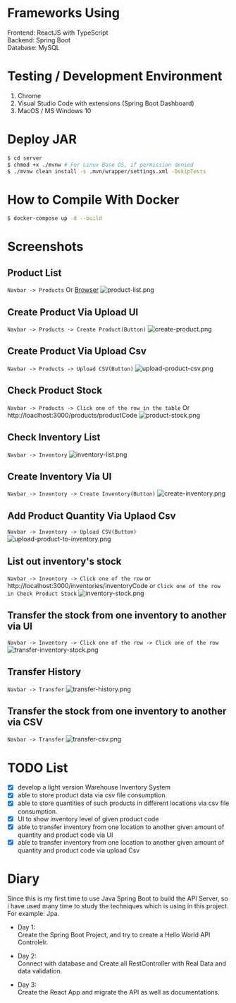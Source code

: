 # Frameworks Using

Frontend: ReactJS with TypeScript  
Backend: Spring Boot  
Database: MySQL

# Testing / Development Environment
1. Chrome
2. Visual Studio Code with extensions (Spring Boot Dashboard)
3. MacOS / MS Windows 10

# Deploy JAR

```bash
$ cd server
$ chmod +x ./mvnw # For Linux Base OS, if permission denied
$ ./mvnw clean install -s .mvn/wrapper/settings.xml -DskipTests
```

# How to Compile With Docker

```bash
$ docker-compose up -d --build
```

# Screenshots

## Product List

`Navbar -> Products` Or [Browser](http://localhost:3000/products)
<img src="./screenshots/product-list.png" alt="product-list.png" />

## Create Product Via Upload UI

`Navbar -> Products -> Create Product(Button)`
<img src="./screenshots/create-product.png" alt="create-product.png" />

## Create Product Via Upload Csv

`Navbar -> Products -> Upload CSV(Button)`
<img src="./screenshots/upload-product-csv.png" alt="upload-product-csv.png" />

## Check Product Stock

`Navbar -> Products -> Click one of the row in the table` Or http://loaclhost:3000/products/productCode
<img src="./screenshots/product-stock.png" alt="product-stock.png" />

## Check Inventory List

`Navbar -> Inventory`
<img src="./screenshots/inventory-list.png" alt="inventory-list.png" />

## Create Inventory Via UI

`Navbar -> Inventory -> Create Inventory(Button)`
<img src="./screenshots/create-inventory.png" alt="create-inventory.png" />

## Add Product Quantity Via Uplaod Csv

`Navbar -> Inventory -> Upload CSV(Button)`
<img src="./screenshots/upload-product-to-inventory.png" alt="upload-product-to-inventory.png" />

## List out inventory's stock

`Navbar -> Inventory -> Click one of the row` or http://localhost:3000/inventories/inventoryCode or `Click one of the row in Check Product Stock`
<img src="./screenshots/inventory-stock.png" alt="inventory-stock.png" />

## Transfer the stock from one inventory to another via UI

`Navbar -> Inventory -> Click one of the row -> Click one of the row`
<img src="./screenshots/transfer-inventory-stock.png" alt="transfer-inventory-stock.png" />

## Transfer History

`Navbar -> Transfer`
<img src="./screenshots/transfer-history.png" alt="transfer-history.png" />

## Transfer the stock from one inventory to another via CSV

`Navbar -> Transfer`
<img src="./screenshots/transfer-csv.png" alt="transfer-csv.png" />

# TODO List

- [x] develop a light version Warehouse Inventory System
- [x] able to store product data via csv file consumption.
- [x] able to store quantities of such products in different locations via csv file consumption.
- [x] UI to show inventory level of given product code
- [x] able to transfer inventory from one location to another given amount of quantity and product code via UI
- [x] able to transfer inventory from one location to another given amount of quantity and product code via upload Csv

# Diary

Since this is my first time to use Java Spring Boot to build the API Server, so i have used many time to study the techniques which is using in this project. For example: Jpa.

- Day 1:  
  Create the Spring Boot Project, and try to create a Hello World API Controlelr.

- Day 2:  
  Connect with database and Create all RestController with Real Data and data validation.

- Day 3:  
  Create the React App and migrate the API as well as documentations.
